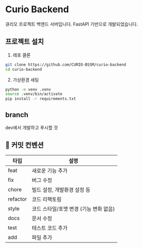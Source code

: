 # Curio Backend

큐리오 프로젝트 백엔드 서버입니다. FastAPI 기반으로 개발되었습니다.

## 프로젝트 설치
1. 레포 클론
```bash
git clone https://github.com/CURIO-BSSM/curio-backend
cd curio-backend
```
2. 가상환경 세팅
```bash
python -m venv .venv
source .venv/bin/activate
pip install -r requirements.txt
```

## branch
dev에서 개발하고 푸시할 것

## 📌 커밋 컨벤션

| 타입 | 설명 |
|------|------|
| feat | 새로운 기능 추가 |
| fix | 버그 수정 |
| chore | 빌드 설정, 개발환경 설정 등 |
| refactor | 코드 리팩토링 |
| style | 코드 스타일/포맷 변경 (기능 변화 없음) |
| docs | 문서 수정 |
| test | 테스트 코드 추가 |
| add | 파일 추가 |